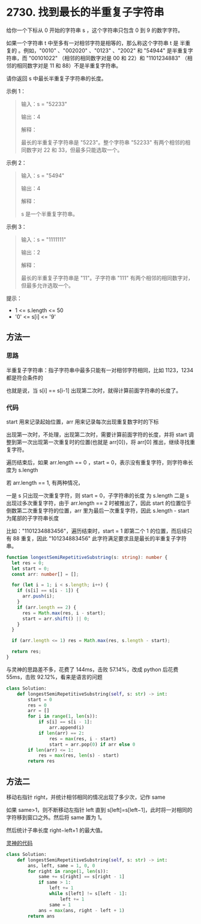 # 2730. 找到最长的半重复子字符串

给你一个下标从 0 开始的字符串 s ，这个字符串只包含 0 到 9 的数字字符。

如果一个字符串 t 中至多有一对相邻字符是相等的，那么称这个字符串 t 是 半重复的 。例如，"0010" 、"002020" 、"0123" 、"2002" 和 "54944" 是半重复字符串，而 "00101022" （相邻的相同数字对是 00 和 22）和 "1101234883" （相邻的相同数字对是 11 和 88）不是半重复字符串。

请你返回 s 中最长半重复子字符串的长度。

示例 1：

> 输入：s = "52233"
>
> 输出：4
>
> 解释：
>
> 最长的半重复子字符串是 "5223"。整个字符串 "52233" 有两个相邻的相同数字对 22 和 33，但最多只能选取一个。

示例 2：

> 输入：s = "5494"
>
> 输出：4
>
> 解释：
>
> s 是一个半重复字符串。

示例 3：

> 输入：s = "1111111"
>
> 输出：2
>
> 解释：
>
> 最长的半重复子字符串是 "11"。子字符串 "111" 有两个相邻的相同数字对，但最多允许选取一个。

提示：

- 1 <= s.length <= 50
- '0' <= s[i] <= '9'

## 方法一

### 思路

半重复子字符串：指子字符串中最多只能有一对相邻字符相同，比如 1123，1234 都是符合条件的

也就是说，当 s[i] == s[i-1] 出现第二次时，就得计算前面字符串的长度了。

### 代码

start 用来记录起始位置，arr 用来记录每次出现重复数字时的下标

出现第一次时，不处理，出现第二次时，需要计算前面字符的长度，并将 start 调整到第一次出现第一次重复时的位置(也就是 arr[0])，将 arr[0] 推出，继续寻找重复字符。

遍历结束后，如果 arr.length == 0 ，start = 0，表示没有重复字符，则字符串长度为 s.length

若 arr.length == 1, 有两种情况，

一是 s 只出现一次重复字符，则 start = 0，子字符串的长度 为 s.length
二是 s 出现过多次重复字符，由于 arr.length == 2 时被推出了，因此 start 的位置位于倒数第二次重复字符的位置，arr 里为最后一次重复字符，因此 s.length - start 为尾部的子字符串长度

比如："1101234883456"，遍历结束时，start = 1 即第二个 1 的位置，而后续只有 88 重复，因此 "101234883456" 此字符满足要求且是最长的半重复子字符串。

```ts
function longestSemiRepetitiveSubstring(s: string): number {
  let res = 0;
  let start = 0;
  const arr: number[] = [];

  for (let i = 1; i < s.length; i++) {
    if (s[i] == s[i - 1]) {
      arr.push(i);
    }
    if (arr.length == 2) {
      res = Math.max(res, i - start);
      start = arr.shift() || 0;
    }
  }

  if (arr.length <= 1) res = Math.max(res, s.length - start);

  return res;
}
```

与灵神的思路差不多，花费了 144ms，击败 57.14%，改成 python 后花费 55ms，击败 92.12%，看来是语言的问题

```py
class Solution:
    def longestSemiRepetitiveSubstring(self, s: str) -> int:
        start = 0
        res = 0
        arr = []
        for i in range(1, len(s)):
            if s[i] == s[i - 1]:
                arr.append(i)
            if len(arr) == 2:
                res = max(res, i - start)
                start = arr.pop(0) if arr else 0
        if len(arr) <= 1:
            res = max(res, len(s) - start)
        return res
```

## 方法二

移动右指针 right，并统计相邻相同的情况出现了多少次，记作 same

如果 same>1，则不断移动左指针 left 直到 s[left]=s[left−1]，此时将一对相同的字符移到窗口之外。然后将 same 置为 1。

然后统计子串长度 right−left+1 的最大值。

[灵神的代码](https://leetcode.cn/problems/find-the-longest-semi-repetitive-substring/solutions/2304713/shuang-zhi-zhen-hua-chuang-pythonjavacgo-nurf/)

```py
class Solution:
    def longestSemiRepetitiveSubstring(self, s: str) -> int:
        ans, left, same = 1, 0, 0
        for right in range(1, len(s)):
            same += s[right] == s[right - 1]
            if same > 1:
                left += 1
                while s[left] != s[left - 1]:
                    left += 1
                same = 1
            ans = max(ans, right - left + 1)
        return ans
```
